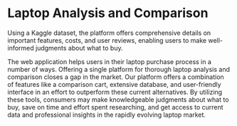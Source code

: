 # Laptop Analysis and Comparison

Using a Kaggle dataset, the platform offers comprehensive details on important features, costs, and user reviews, enabling users to make well-informed judgments about what to buy. 

The web application helps users in their laptop purchase process in a number of ways. Offering a single platform for thorough laptop analysis and comparison closes a gap in the market. Our platform offers a combination of features like a comparison cart, extensive database, and user-friendly interface in an effort to outperform these current alternatives. By utilizing these tools, consumers may make knowledgeable judgments about what to buy, save on time and effort spent researching, and get access to current data and professional insights in the rapidly evolving laptop market.

